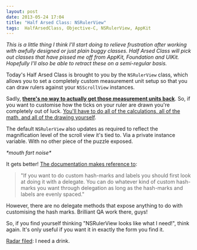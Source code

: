```yaml
---
layout: post
date: 2013-05-24 17:04
title: "Half Arsed Class: NSRulerView"
tags:  HalfArsedClass, Objective-C, NSRulerView, AppKit
---
```


*This is a little thing I think I'll start doing to relieve frustration after working with awfully designed or just plain buggy classes. Half Arsed Class will pick out classes that have pissed me off from AppKit, Foundation and UIKit. Hopefully I'll also be able to retract these on a semi-regular basis.*

Today's Half Arsed Class is brought to you by the `NSRulerView` class, which allows you to set a completely custom measurement unit setup so that you can draw rulers against your `NSScrollView` instances.

Sadly, **[there's no way to actually get those measurement units back][1]**. So, if you want to customise how the ticks on your ruler are drawn you're completely out of luck. [You'll have to do all of the calculations, all of the math, and all of the drawing yourself][2].

The default `NSRulerView` also updates as required to reflect the magnification level of the scroll view it's tied to. Via a private instance variable. With no other piece of the puzzle exposed.

*\*mouth fart noise\**

It gets better! [The documentation makes reference to][3]:

> "If you want to do custom hash-marks and labels you should first look at doing it with a delegate.  You can do whatever kind of custom hash-marks you want through delegation as long as the hash-marks and labels are evenly spaced."

However, there are no delegate methods that expose anything to do with customising the hash marks. Brilliant QA work there, guys!

So, if you find yourself thinking "NSRulerView looks like what I need!", think again. It's only useful if you want it in exactly the form you find it.

[Radar filed][4]: I need a drink.

 [1]: http://www.cocoabuilder.com/archive/cocoa/175535-nsrulerview-subclass-and-drawhashmarksandlabelsinrect-nsrect-rect.html
 [2]: http://lists.apple.com/archives/cocoa-dev/2011/Aug/msg00471.html
 [3]: http://developer.apple.com/library/mac/DOCUMENTATION/Cocoa/Reference/ApplicationKit/Classes/NSRulerView_Class/Reference/Reference.html#//apple_ref/occ/instm/NSRulerView/drawHashMarksAndLabelsInRect:
 [4]: http://www.openradar.me/13980710
